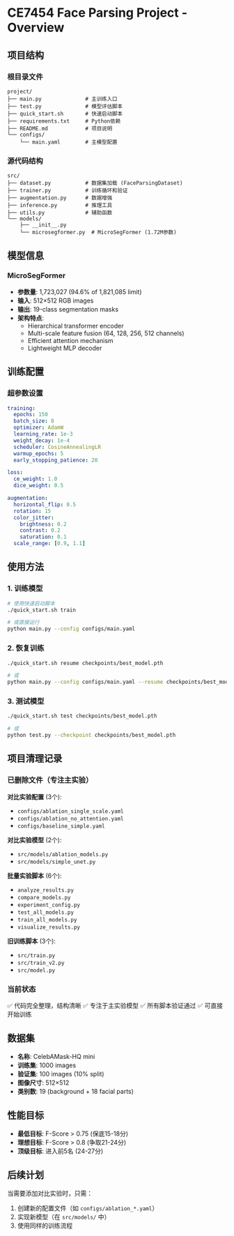# CE7454 Face Parsing Project - Overview

## 项目结构

### 根目录文件
```
project/
├── main.py              # 主训练入口
├── test.py              # 模型评估脚本
├── quick_start.sh       # 快速启动脚本
├── requirements.txt     # Python依赖
├── README.md            # 项目说明
└── configs/
    └── main.yaml        # 主模型配置
```

### 源代码结构
```
src/
├── dataset.py           # 数据集加载 (FaceParsingDataset)
├── trainer.py           # 训练循环和验证
├── augmentation.py      # 数据增强
├── inference.py         # 推理工具
├── utils.py             # 辅助函数
└── models/
    ├── __init__.py
    └── microsegformer.py  # MicroSegFormer (1.72M参数)
```

## 模型信息

### MicroSegFormer
- **参数量**: 1,723,027 (94.6% of 1,821,085 limit)
- **输入**: 512×512 RGB images
- **输出**: 19-class segmentation masks
- **架构特点**:
  - Hierarchical transformer encoder
  - Multi-scale feature fusion (64, 128, 256, 512 channels)
  - Efficient attention mechanism
  - Lightweight MLP decoder

## 训练配置

### 超参数设置
```yaml
training:
  epochs: 150
  batch_size: 8
  optimizer: AdamW
  learning_rate: 1e-3
  weight_decay: 1e-4
  scheduler: CosineAnnealingLR
  warmup_epochs: 5
  early_stopping_patience: 20

loss:
  ce_weight: 1.0
  dice_weight: 0.5

augmentation:
  horizontal_flip: 0.5
  rotation: 15
  color_jitter:
    brightness: 0.2
    contrast: 0.2
    saturation: 0.1
  scale_range: [0.9, 1.1]
```

## 使用方法

### 1. 训练模型
```bash
# 使用快速启动脚本
./quick_start.sh train

# 或直接运行
python main.py --config configs/main.yaml
```

### 2. 恢复训练
```bash
./quick_start.sh resume checkpoints/best_model.pth

# 或
python main.py --config configs/main.yaml --resume checkpoints/best_model.pth
```

### 3. 测试模型
```bash
./quick_start.sh test checkpoints/best_model.pth

# 或
python test.py --checkpoint checkpoints/best_model.pth
```

## 项目清理记录

### 已删除文件（专注主实验）

**对比实验配置** (3个):
- `configs/ablation_single_scale.yaml`
- `configs/ablation_no_attention.yaml`
- `configs/baseline_simple.yaml`

**对比实验模型** (2个):
- `src/models/ablation_models.py`
- `src/models/simple_unet.py`

**批量实验脚本** (6个):
- `analyze_results.py`
- `compare_models.py`
- `experiment_config.py`
- `test_all_models.py`
- `train_all_models.py`
- `visualize_results.py`

**旧训练脚本** (3个):
- `src/train.py`
- `src/train_v2.py`
- `src/model.py`

### 当前状态
✅ 代码完全整理，结构清晰
✅ 专注于主实验模型
✅ 所有脚本验证通过
✅ 可直接开始训练

## 数据集

- **名称**: CelebAMask-HQ mini
- **训练集**: 1000 images
- **验证集**: 100 images (10% split)
- **图像尺寸**: 512×512
- **类别数**: 19 (background + 18 facial parts)

## 性能目标

- **最低目标**: F-Score > 0.75 (保底15-18分)
- **理想目标**: F-Score > 0.8 (争取21-24分)
- **顶级目标**: 进入前5名 (24-27分)

## 后续计划

当需要添加对比实验时，只需：
1. 创建新的配置文件（如 `configs/ablation_*.yaml`）
2. 实现新模型（在 `src/models/` 中）
3. 使用同样的训练流程
